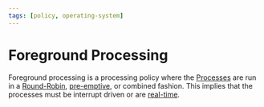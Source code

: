 ```yaml
---
tags: [policy, operating-system]
---
```


# Foreground Processing

Foreground processing is a processing policy where the
[Processes](202210062301.md) are run in a [Round-Robin](202404232253.md),
[pre-emptive](202404141550.md), or combined fashion. This implies that the
processes must be interrupt driven or are [real-time](202403301908.md).
